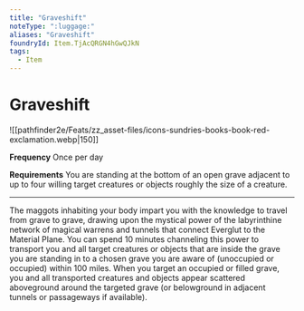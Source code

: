 ```yaml
---
title: "Graveshift"
noteType: ":luggage:"
aliases: "Graveshift"
foundryId: Item.TjAcQRGN4hGwQJkN
tags:
  - Item
---
```


# Graveshift
![[pathfinder2e/Feats/zz_asset-files/icons-sundries-books-book-red-exclamation.webp|150]]

**Frequency** Once per day

**Requirements** You are standing at the bottom of an open grave adjacent to up to four willing target creatures or objects roughly the size of a creature.

* * *

The maggots inhabiting your body impart you with the knowledge to travel from grave to grave, drawing upon the mystical power of the labyrinthine network of magical warrens and tunnels that connect Everglut to the Material Plane. You can spend 10 minutes channeling this power to transport you and all target creatures or objects that are inside the grave you are standing in to a chosen grave you are aware of (unoccupied or occupied) within 100 miles. When you target an occupied or filled grave, you and all transported creatures and objects appear scattered aboveground around the targeted grave (or belowground in adjacent tunnels or passageways if available).
